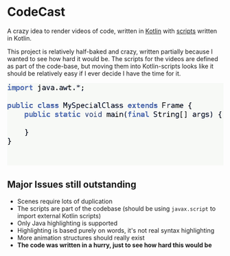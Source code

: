 # CodeCast
A crazy idea to render videos of code, written in [Kotlin](http://kotlinlang.org) with [scripts](https://github.com/lemnik/codecast/blob/master/src/main/kotlin/com/lemnik/codecast/scripts/Dummy.kt) written in Kotlin.

This project is relatively half-baked and crazy, written partially because I wanted to see how hard it would be. The scripts for the videos are defined as part of the code-base, but moving them into Kotlin-scripts looks like it should be relatively easy if I ever decide I have the time for it.

![](Dummy.gif?raw=true)

## Major Issues still outstanding

* Scenes require lots of duplication
* The scripts are part of the codebase (should be using `javax.script` to import external Kotlin scripts)
* Only Java highlighting is supported
* Highlighting is based purely on words, it's not real syntax highlighting
* More animation structures should really exist
* __The code was written in a hurry, just to see how hard this would be__


